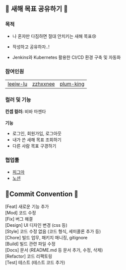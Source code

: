 ## 📝 새해 목표 공유하기 📝

### 목적

- 나 혼자만 다짐하면 절대 안치키는 새해 목표😢
- 작성하고 공유하자..!

- Jenkins와 Kubernetes 활용한 CI/CD 환경 구축 및 자동화

### 참여인원
<table style = "width: 100%;">
  <tr>
    <td align="center">
     <a href="https://github.com/leejw-lu">leejw-lu</a>
    </td>
    <td align="center">
     <a href="https://github.com/zzhxxnee">zzhxxnee</a>
    </td>
    <td align="center">
     <a href="https://github.com/plum-king">plum-king</a>
    </td>
  </tr>
</table>

### 컬러 및 기능

<b> 컨셉 컬러: </b> 비바 마젠타
<br><br>
<b> 기능 </b>
- 로그인, 회원가입, 로그아웃
- 내가 쓴 새해 목표 조회하기
- 다른 사람 목표 구경하기

### 협업툴
- [피그마](https://www.figma.com/file/vtqSI86ZnFanYD9L8OdvF9/%EC%98%A8%EB%9D%BC%EC%9D%B8-%EB%8F%85%EC%84%9C-%EB%AA%A8%EC%9E%84?node-id=0%3A1)
- [노션](https://breezy-freckle-2c2.notion.site/6f9ca73c629f4dfe874dd16c9b6e1bc0)

## 💙Commit Convention 💙
[Feat] 새로운 기능 추가 \
[Mod] 코드 수정 \
[Fix] 버그 해결 \
[Design] UI 디자인 변경 (css 등) \
[Style] 코드 수정 없음 (코드 형식, 세미콜론 추가 등) \
[Chore] 빌드 업무, 패키지 매니징, gitignore \
[Build] 빌드 관련 파일 수정 \
[Docs] 문서 (README.md 등 문서 추가, 수정, 삭제) \
[Refactor] 코드 리팩토링 \
[Test] 테스트 (테스트 코드 추가)
